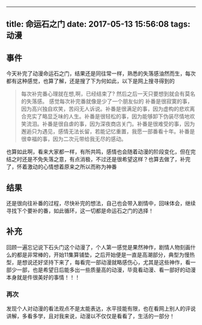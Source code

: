  ---
title: 命运石之门
date: 2017-05-13 15:56:08
tags: 动漫
---

## 事件
今天补完了动漫命运石之门，结果还是同往常一样，熟悉的失落感油然而生，每次都有这种感觉，也算了解，还是搜了下为何如此，以下是网上搜寻得到的

> 每次补完番心理就在想,啊，已经结束了? 然后之后一天只要想到就会有莫名的失落感。
> 感觉每次补完番就像是少了一个朋友似的
> 补番是很寂寞的事，因为高兴独自欢笑，苦闷无人诉说。补番是很满足的事，因为虚构的悲欢离合充实了略显乏味的人生。补番是很轻松的事，因为能够卸下伪装尽情地欢笑流泪。补番是很自虐的事，因为深夜商店关门。补番是很难受的事，因为邂逅只为遇见，感情无法长留，若能记忆重置，我愿一部番看十年。补番是很幸福的事，因为二次元带给我无尽的感动。

也算如此啊，看来大家都一样，有所共鸣，感情也会随着动漫的阶段变化，但在完结之时还是不免失落之意，有点消极，不过还是很希望这样？也算去做了，补完了，怀着激动的心情想着原来之所以而称为神番

## 结果
还是很向往补番的过程，尽快补完的想法，自己也会带入剧情中，回味体会，继续寻找下个要补的番，如此循环，这一切都是命运石之门的选择！

## 补充
回顾一遍忘记说下石头门这个动漫了，个人第一感觉是果然神作，剧情人物刻画什么的都是非常棒的，开始11集算铺垫，之后开始便是一直是高潮部分，典型为慢热型，是想说还好坚持下来了，每看完一部动漫就略感伤心，尤其是这些神作，看一部少一部，也是希望日后能多出一些质量高的动漫，毕竟看动漫、看一部好的动漫本身就是件很美好的事情！！！

### 再次
发现个人对动漫的看法观点不是太能表达，水平技能有限，也在看网上别人的评说讲解，多看多学，且对我来说，动漫以不仅仅是看看了，生活的一部分！

